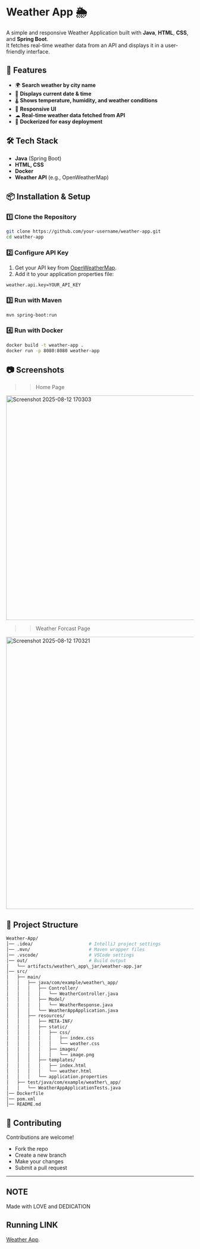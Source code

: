 # Weather App 🌦️

A simple and responsive Weather Application built with **Java**, **HTML**, **CSS**, and **Spring Boot**.  
It fetches real-time weather data from an API and displays it in a user-friendly interface.  

## 🚀 Features
- 🌍 **Search weather by city name**
- 📅 **Displays current date & time**
- 🌡️ **Shows temperature, humidity, and weather conditions**
- 📱 **Responsive UI**
- ☁ **Real-time weather data fetched from API**
- 🐳 **Dockerized for easy deployment**

## 🛠️ Tech Stack
- **Java** (Spring Boot)
- **HTML, CSS**
- **Docker**
- **Weather API** (e.g., OpenWeatherMap)

## 📦 Installation & Setup

### 1️⃣ Clone the Repository
```bash
git clone https://github.com/your-username/weather-app.git
cd weather-app
````

### 2️⃣ Configure API Key

1. Get your API key from [OpenWeatherMap](https://openweathermap.org/api).
2. Add it to your application properties file:

```properties
weather.api.key=YOUR_API_KEY
```

### 3️⃣ Run with Maven

```bash
mvn spring-boot:run
```

### 4️⃣ Run with Docker

```bash
docker build -t weather-app .
docker run -p 8080:8080 weather-app
```

## 📷 Screenshots

>> Home Page
<img width="1919" height="604" alt="Screenshot 2025-08-12 170303" src="https://github.com/user-attachments/assets/89506f74-5bbf-4c0a-a18f-745cf07774c2" />


>> Weather Forcast Page
<img width="1919" height="732" alt="Screenshot 2025-08-12 170321" src="https://github.com/user-attachments/assets/499155ac-1ff6-45ed-b0c3-423ab670ba72" />



## 📂 Project Structure

```bash
Weather-App/
│── .idea/                     # IntelliJ project settings
│── .mvn/                      # Maven wrapper files
│── .vscode/                   # VSCode settings
│── out/                       # Build output
│   └── artifacts/weather\_app\_jar/weather-app.jar
│── src/
│   ├── main/
│   │   ├── java/com/example/weather\_app/
│   │   │   ├── Controller/
│   │   │   │   └── WeatherController.java
│   │   │   ├── Model/
│   │   │   │   └── WeatherResponse.java
│   │   │   └── WeatherAppApplication.java
│   │   ├── resources/
│   │   │   ├── META-INF/
│   │   │   ├── static/
│   │   │   │   ├── css/
│   │   │   │   │   ├── index.css
│   │   │   │   │   └── weather.css
│   │   │   │   ├── images/
│   │   │   │   │   └── image.png
│   │   │   ├── templates/
│   │   │   │   ├── index.html
│   │   │   │   └── weather.html
│   │   │   └── application.properties
│   ├── test/java/com/example/weather\_app/
│   │   └── WeatherAppApplicationTests.java
│── Dockerfile
│── pom.xml
│── README.md
```

## 🤝 Contributing

Contributions are welcome!

* Fork the repo
* Create a new branch
* Make your changes
* Submit a pull request

---
## NOTE

Made with LOVE and DEDICATION

## Running LINK
[Weather App](https://weather-application-reul.onrender.com).

